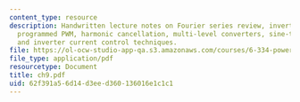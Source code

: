 ```yaml
---
content_type: resource
description: Handwritten lecture notes on Fourier series review, inverter structure,
  programmed PWM, harmonic cancellation, multi-level converters, sine-triangle PWM,
  and inverter current control techniques.
file: https://ol-ocw-studio-app-qa.s3.amazonaws.com/courses/6-334-power-electronics-spring-2007/62f391a56d14d3eed360136016e1c1c1_ch9.pdf
file_type: application/pdf
resourcetype: Document
title: ch9.pdf
uid: 62f391a5-6d14-d3ee-d360-136016e1c1c1
---
```

